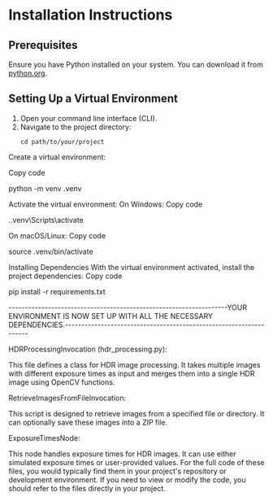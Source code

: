 # Installation Instructions

## Prerequisites

Ensure you have Python installed on your system. You can download it from [python.org](https://www.python.org/).

## Setting Up a Virtual Environment

1. Open your command line interface (CLI).
2. Navigate to the project directory:
   ``` 
   cd path/to/your/project
Create a virtual environment:
 
Copy code

python -m venv .venv

Activate the virtual environment:
On Windows:
Copy code

.\.venv\Scripts\activate

On macOS/Linux:
Copy code

source .venv/bin/activate

Installing Dependencies
With the virtual environment activated, install the project dependencies:
Copy code

pip install -r requirements.txt

-------------------------------------------------------------------YOUR ENVIRONMENT IS NOW SET UP WITH ALL THE NECESSARY DEPENDENCIES.-------------------------------------------------------------------

HDRProcessingInvocation (hdr_processing.py):

This file defines a class for HDR image processing. It takes multiple images with different exposure times as input and merges them into a single HDR image using OpenCV functions.

RetrieveImagesFromFileInvocation:

This script is designed to retrieve images from a specified file or directory. It can optionally save these images into a ZIP file.

ExposureTimesNode:

This node handles exposure times for HDR images. It can use either simulated exposure times or user-provided values.
For the full code of these files, you would typically find them in your project's repository or development environment. If you need to view or modify the code, you should refer to the files directly in your project.
